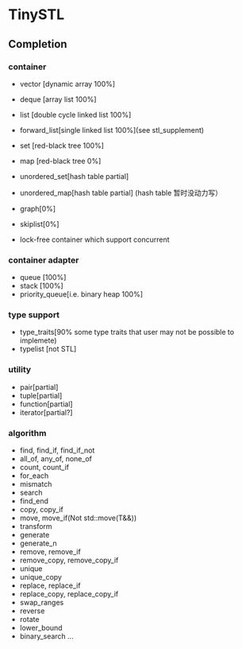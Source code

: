 # TinySTL
## Completion
### container
* vector [dynamic array 100%]
* deque [array list 100%]
* list [double cycle linked list 100%]
* forward_list[single linked list 100%](see stl_supplement)
* set [red-black tree 100%]
* map [red-black tree 0%]
* unordered_set[hash table partial]
* unordered_map[hash table partial]
(hash table 暂时没动力写）
* graph[0%]
* skiplist[0%]

* lock-free container which support concurrent

### container adapter
* queue [100%]
* stack [100%]
* priority_queue[i.e. binary heap 100%]

### type support
* type_traits[90% some type traits that user may not be possible to implemete)
* typelist [not STL]

### utility
* pair[partial]
* tuple[partial]
* function[partial]
* iterator[partial?]

### algorithm
* find, find_if, find_if_not
* all_of, any_of, none_of
* count, count_if
* for_each
* mismatch
* search
* find_end
* copy, copy_if
* move, move_if(Not std::move(T&&))
* transform
* generate
* generate_n
* remove, remove_if
* remove_copy, remove_copy_if
* unique
* unique_copy
* replace, replace_if
* replace_copy, replace_copy_if
* swap_ranges
* reverse
* rotate
* lower_bound
* binary_search
...
